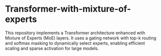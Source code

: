# Transformer-with-mixture-of-experts
This repository implements a Transformer architecture enhanced with Mixture of Experts (MoE) layers. It uses a gating network with top-k routing and softmax masking to dynamically select experts, enabling efficient scaling and sparse activation for large models.
